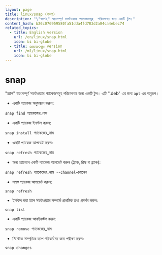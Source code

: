 ```yaml
---
layout: page
title: linux/snap (বাংলা)
description: "\"স্ন্যাপ\" স্বয়ংসম্পূর্ণ সফটওয়্যার প্যাকেজসমুহ  পরিচালনার জন্য একটি টুল।"
content_hash: b26c076959580fa51dda4fd703d2a04ca4ebec74
related_topics:
  - title: English version
    url: /en/linux/snap.html
    icon: bi bi-globe
  - title: മലയാളം version
    url: /ml/linux/snap.html
    icon: bi bi-globe
---
```

# snap

"স্ন্যাপ" স্বয়ংসম্পূর্ণ সফটওয়্যার প্যাকেজসমুহ  পরিচালনার জন্য একটি টুল।
এটি ".deb" এর জন্য `apt` এর অনুরূপ।

- একটি প্যাকেজ অনুসন্ধান করুন:

`snap find `<span class="tldr-var badge badge-pill bg-dark-lm bg-white-dm text-white-lm text-dark-dm font-weight-bold">প্যাকেজের_নাম</span>

- একটি প্যাকেজ ইনস্টল করুন:

`snap install `<span class="tldr-var badge badge-pill bg-dark-lm bg-white-dm text-white-lm text-dark-dm font-weight-bold">প্যাকেজের_নাম</span>

- একটি প্যাকেজ আপডেট করুন:

`snap refresh `<span class="tldr-var badge badge-pill bg-dark-lm bg-white-dm text-white-lm text-dark-dm font-weight-bold">প্যাকেজের_নাম</span>

- অন্য চ্যানেলে একটি প্যাকেজ আপডেট করুন (ট্র্যাক, রিস্ক বা ব্র্যাঞ্চ):

`snap refresh `<span class="tldr-var badge badge-pill bg-dark-lm bg-white-dm text-white-lm text-dark-dm font-weight-bold">প্যাকেজের_নাম</span>` --channel=`<span class="tldr-var badge badge-pill bg-dark-lm bg-white-dm text-white-lm text-dark-dm font-weight-bold">চ্যানেল</span>

- সমস্ত প্যাকেজ আপডেট করুন:

`snap refresh`

- ইনস্টল করা স্ন্যাপ সফটওয়্যার সম্পর্কে প্রাথমিক তথ্য প্রদর্শন করুন:

`snap list`

- একটি প্যাকেজ আনইনস্টল করুন:

`snap remove `<span class="tldr-var badge badge-pill bg-dark-lm bg-white-dm text-white-lm text-dark-dm font-weight-bold">প্যাকেজের_নাম</span>

- সিস্টেমে সাম্প্রতিক স্ন্যাপ পরিবর্তনের জন্য পরীক্ষা করুন:

`snap changes`
